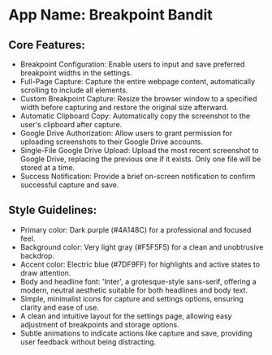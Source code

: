 # **App Name**: Breakpoint Bandit

## Core Features:

- Breakpoint Configuration: Enable users to input and save preferred breakpoint widths in the settings.
- Full-Page Capture: Capture the entire webpage content, automatically scrolling to include all elements.
- Custom Breakpoint Capture: Resize the browser window to a specified width before capturing and restore the original size afterward.
- Automatic Clipboard Copy: Automatically copy the screenshot to the user's clipboard after capture.
- Google Drive Authorization: Allow users to grant permission for uploading screenshots to their Google Drive accounts.
- Single-File Google Drive Upload: Upload the most recent screenshot to Google Drive, replacing the previous one if it exists. Only one file will be stored at a time.
- Success Notification: Provide a brief on-screen notification to confirm successful capture and save.

## Style Guidelines:

- Primary color: Dark purple (#4A148C) for a professional and focused feel.
- Background color: Very light gray (#F5F5F5) for a clean and unobtrusive backdrop.
- Accent color: Electric blue (#7DF9FF) for highlights and active states to draw attention.
- Body and headline font: 'Inter', a grotesque-style sans-serif, offering a modern, neutral aesthetic suitable for both headlines and body text.
- Simple, minimalist icons for capture and settings options, ensuring clarity and ease of use.
- A clean and intuitive layout for the settings page, allowing easy adjustment of breakpoints and storage options.
- Subtle animations to indicate actions like capture and save, providing user feedback without being distracting.